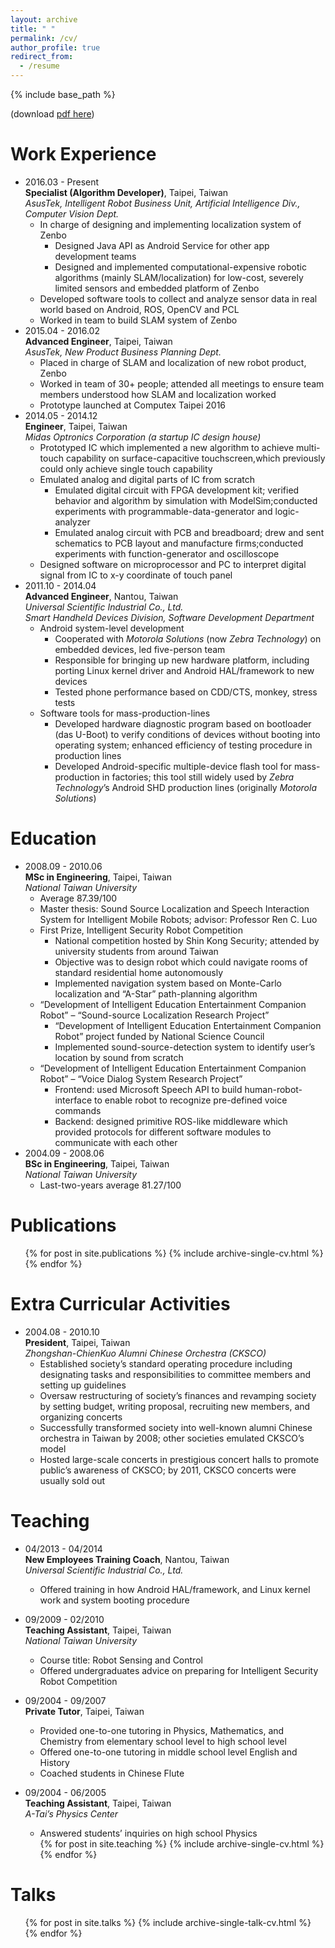 ```yaml
---
layout: archive
title: " "
permalink: /cv/
author_profile: true
redirect_from:
  - /resume
---
```


{% include base_path %}

(download [pdf here](http://qiao-tw.github.io/files/cv_20180730.pdf))

Work Experience
======
* 2016.03 - Present  
  __Specialist (Algorithm Developer)__, Taipei, Taiwan  
  _AsusTek, Intelligent Robot Business Unit, Artificial Intelligence Div., Computer Vision Dept._
  * In charge of designing and implementing localization system of Zenbo
    * Designed Java API as Android Service for other app development teams
    * Designed and implemented computational-expensive robotic algorithms (mainly SLAM/localization) for low-cost, severely limited sensors and embedded platform of Zenbo
  * Developed software tools to collect and analyze sensor data in real world based on Android, ROS, OpenCV and PCL
  * Worked in team to build SLAM system of Zenbo
* 2015.04 - 2016.02  
  __Advanced Engineer__, Taipei, Taiwan  
  _AsusTek, New Product Business Planning Dept._
  * Placed in charge of SLAM and localization of new robot product, Zenbo
  * Worked in team of 30+ people; attended all meetings to ensure team members understood how SLAM and localization worked
  * Prototype launched at Computex Taipei 2016
* 2014.05 - 2014.12  
  __Engineer__, Taipei, Taiwan  
  _Midas Optronics Corporation (a startup IC design house)_
  * Prototyped IC which implemented a new algorithm to achieve multi-touch capability on surface-capacitive touchscreen,which previously could only achieve single touch capability
  * Emulated analog and digital parts of IC from scratch
    * Emulated digital circuit with FPGA development kit; verified behavior and algorithm by simulation with ModelSim;conducted experiments with programmable-data-generator and logic-analyzer
    * Emulated analog circuit with PCB and breadboard; drew and sent schematics to PCB layout and manufacture firms;conducted experiments with function-generator and oscilloscope
  * Designed software on microprocessor and PC to interpret digital signal from IC to x-y coordinate of touch panel  
* 2011.10 - 2014.04  
  __Advanced Engineer__, Nantou, Taiwan  
  _Universal Scientific Industrial Co., Ltd._  
  _Smart Handheld Devices Division, Software Development Department_
  * Android system-level development
    * Cooperated with _Motorola Solutions_ (now _Zebra Technology_) on embedded devices, led five-person team
    * Responsible for bringing up new hardware platform, including porting Linux kernel driver and Android HAL/framework to new devices
    * Tested phone performance based on CDD/CTS, monkey, stress tests
  * Software tools for mass-production-lines
    * Developed hardware diagnostic program based on bootloader (das U-Boot) to verify conditions of devices without booting into operating system; enhanced efficiency of testing procedure in production lines
    * Developed Android-specific multiple-device flash tool for mass-production in factories; this tool still widely used by _Zebra Technology_’s Android SHD production lines (originally _Motorola Solutions_)

Education
======
* 2008.09 - 2010.06  
  __MSc in Engineering__, Taipei, Taiwan  
  _National Taiwan University_
  * Average 87.39/100
  * Master thesis: Sound Source Localization and Speech Interaction System for Intelligent Mobile Robots; advisor: Professor Ren C. Luo
  * First Prize, Intelligent Security Robot Competition
    * National competition hosted by Shin Kong Security; attended by university students from around Taiwan
    * Objective was to design robot which could navigate rooms of standard residential home autonomously
    * Implemented navigation system based on Monte-Carlo localization and “A-Star” path-planning algorithm
  * “Development of Intelligent Education Entertainment Companion Robot” – “Sound-source Localization Research Project”
    * “Development of Intelligent Education Entertainment Companion Robot” project funded by National Science Council
    * Implemented sound-source-detection system to identify user’s location by sound from scratch
  * “Development of Intelligent Education Entertainment Companion Robot” – “Voice Dialog System Research Project”
    * Frontend: used Microsoft Speech API to build human-robot-interface to enable robot to recognize pre-defined voice commands
    * Backend: designed primitive ROS-like middleware which provided protocols for different software modules to communicate with each other
* 2004.09 - 2008.06  
  __BSc in Engineering__, Taipei, Taiwan  
  _National Taiwan University_  
  * Last-two-years average 81.27/100  

Publications
======
  <ul>{% for post in site.publications %}
    {% include archive-single-cv.html %}
  {% endfor %}</ul>

Extra Curricular Activities
======
* 2004.08 - 2010.10  
__President__, Taipei, Taiwan  
_Zhongshan-ChienKuo Alumni Chinese Orchestra (CKSCO)_  
  * Established society’s standard operating procedure including designating tasks and responsibilities to committee members and setting up guidelines  
  * Oversaw restructuring of society’s finances and revamping society by setting budget, writing proposal, recruiting new members, and organizing concerts  
  * Successfully transformed society into well-known alumni Chinese orchestra in Taiwan by 2008; other societies emulated CKSCO’s model  
  * Hosted large-scale concerts in prestigious concert halls to promote public’s awareness of CKSCO; by 2011, CKSCO concerts were usually sold out

Teaching
======
* 04/2013 - 04/2014  
__New Employees Training Coach__, Nantou, Taiwan  
_Universal Scientific Industrial Co., Ltd._
  * Offered training in how Android HAL/framework, and Linux kernel work and system booting procedure  

* 09/2009 - 02/2010  
__Teaching Assistant__, Taipei, Taiwan  
_National Taiwan University_  
  * Course title: Robot Sensing and Control  
  * Offered undergraduates advice on preparing for Intelligent Security Robot Competition

* 09/2004 - 09/2007  
__Private Tutor__, Taipei, Taiwan  
  * Provided one-to-one tutoring in Physics, Mathematics, and Chemistry from elementary school level to high school level
  * Offered one-to-one tutoring in middle school level English and History
  * Coached students in Chinese Flute

* 09/2004 - 06/2005  
__Teaching Assistant__, Taipei, Taiwan  
_A-Tai’s Physics Center_  
  * Answered students’ inquiries on high school Physics

  <ul>{% for post in site.teaching %}
    {% include archive-single-cv.html %}
  {% endfor %}</ul>

Talks
======
  <ul>{% for post in site.talks %}
    {% include archive-single-talk-cv.html %}
  {% endfor %}</ul>
